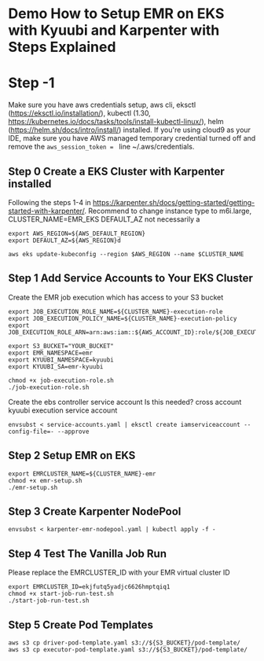 # Demo How to Setup EMR on EKS with Kyuubi and Karpenter with Steps Explained
# Step -1
Make sure you have aws credentials setup, aws cli, eksctl (https://eksctl.io/installation/), kubectl (1.30, https://kubernetes.io/docs/tasks/tools/install-kubectl-linux/), helm (https://helm.sh/docs/intro/install/) installed.
If you're using cloud9 as your IDE, make sure you have AWS managed temporary credential turned off and remove the `aws_session_token = ` line ~/.aws/credentials.

## Step 0 Create a EKS Cluster with Karpenter installed
Following the steps 1-4 in https://karpenter.sh/docs/getting-started/getting-started-with-karpenter/. 
Recommend to change instance type to m6i.large, CLUSTER_NAME=EMR_EKS
DEFAULT_AZ not necessarily a
```
export AWS_REGION=${AWS_DEFAULT_REGION}
export DEFAULT_AZ=${AWS_REGION}d

aws eks update-kubeconfig --region $AWS_REGION --name $CLUSTER_NAME
```
## Step 1 Add Service Accounts to Your EKS Cluster
Create the EMR job execution which has access to your S3 bucket
```
export JOB_EXECUTION_ROLE_NAME=${CLUSTER_NAME}-execution-role
export JOB_EXECUTION_POLICY_NAME=${CLUSTER_NAME}-execution-policy
export JOB_EXECUTION_ROLE_ARN=arn:aws:iam::${AWS_ACCOUNT_ID}:role/${JOB_EXECUTION_ROLE_NAME}

export S3_BUCKET="YOUR_BUCKET"
export EMR_NAMESPACE=emr
export KYUUBI_NAMESPACE=kyuubi
export KYUUBI_SA=emr-kyuubi

chmod +x job-execution-role.sh
./job-execution-role.sh
```
Create the ebs controller service account 
Is this needed? cross account kyuubi execution service account
```
envsubst < service-accounts.yaml | eksctl create iamserviceaccount --config-file=- --approve
```
## Step 2 Setup EMR on EKS
```
export EMRCLUSTER_NAME=${CLUSTER_NAME}-emr
chmod +x emr-setup.sh
./emr-setup.sh
```
## Step 3 Create Karpenter NodePool
```
envsubst < karpenter-emr-nodepool.yaml | kubectl apply -f -
```

## Step 4 Test The Vanilla Job Run
Please replace the EMRCLUSTER_ID with your EMR virtual cluster ID
```
export EMRCLUSTER_ID=ekjfutq5yadjc6626hmptqiq1
chmod +x start-job-run-test.sh
./start-job-run-test.sh
```

## Step 5 Create Pod Templates
```
aws s3 cp driver-pod-template.yaml s3://${S3_BUCKET}/pod-template/
aws s3 cp executor-pod-template.yaml s3://${S3_BUCKET}/pod-template/
```